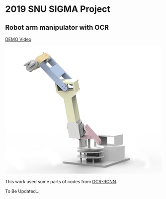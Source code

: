 # 2019 SNU SIGMA Project
## Robot arm manipulator with OCR

[DEMO Video](https://www.youtube.com/watch?v=xyuJVjmA6FM)

![Robot Arm](/_forREADME/robotarm.png)

This work used some parts of codes from [OCR-RCNN](https://github.com/zhudelong/ocr-rcnn-v2).

To Be Updated...
